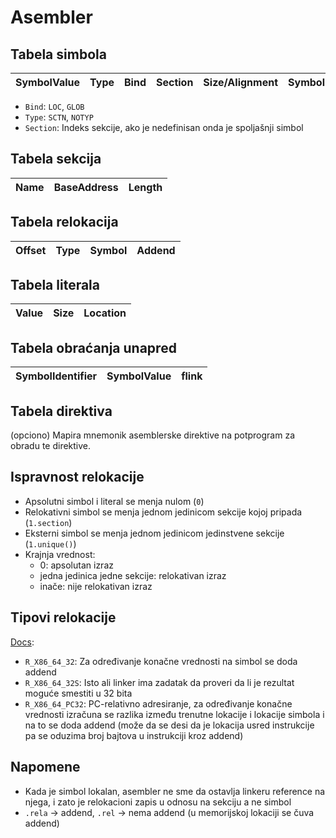 # Asembler
## Tabela simbola

| SymbolValue     | Type  | Bind  | Section | Size/Alignment | SymbolName    |
|-----------------|-------|-------|---------|----------------|---------------|

- `Bind`: `LOC`, `GLOB`
- `Type`: `SCTN`, `NOTYP`
- `Section`: Indeks sekcije, ako je nedefinisan onda je spoljašnji simbol

## Tabela sekcija

| Name     | BaseAddress     | Length  |
|----------|-----------------|---------|


## Tabela relokacija

| Offset           | Type        | Symbol   | Addend |
|------------------|-------------|----------|--------|

## Tabela literala

| Value            | Size             | Location         |
|------------------|------------------|------------------|

## Tabela obraćanja unapred

| SymbolIdentifier | SymbolValue | flink                   |
|------------------|-------------|-------------------------|

## Tabela direktiva
(opciono) Mapira mnemonik asemblerske direktive na potprogram za obradu te direktive.

## Ispravnost relokacije
- Apsolutni simbol i literal se menja nulom (`0`)
- Relokativni simbol se menja jednom jedinicom sekcije kojoj pripada (`1.section`)
- Eksterni simbol se menja jednom jedinicom jedinstvene sekcije (`1.unique()`)
- Krajnja vrednost:
    - 0: apsolutan izraz
    - jedna jedinica jedne sekcije: relokativan izraz
    - inače: nije relokativan izraz

## Tipovi relokacije
[Docs](https://www.ucw.cz/~hubicka/papers/abi/node19.html):

- `R_X86_64_32`: Za određivanje konačne vrednosti na simbol se doda addend
- `R_X86_64_32S`: Isto ali linker ima zadatak da proveri da li je rezultat moguće smestiti u 32 bita
- `R_X86_64_PC32`: PC-relativno adresiranje, za određivanje konačne vrednosti izračuna se razlika između trenutne lokacije i lokacije simbola i na to se doda addend (može da se desi da je lokacija usred instrukcije pa se oduzima broj bajtova u instrukciji kroz addend)

## Napomene

- Kada je simbol lokalan, asembler ne sme da ostavlja linkeru reference na njega, i zato je relokacioni zapis u odnosu na sekciju a ne simbol
- `.rela` -> addend, `.rel` -> nema addend (u memorijskoj lokaciji se čuva addend)
